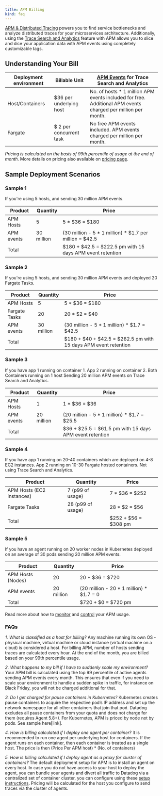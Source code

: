 ```yaml
---
title: APM Billing
kind: faq
---
```


[APM & Distributed Tracing][1] powers you to find service bottlenecks and analyze distributed traces for your microservices architecture. Additionally, using the [Trace Search and Analytics][2] feature with APM allows you to slice and dice your application data with APM events using completely customizable tags.

## Understanding Your Bill

| Deployment environment | Billable Unit | [APM Events][3] for Trace Search and Analytics |
| -----------------------|---------------|-------------------------------------------|
| Host/Containers  | $36 per underlying host | No. of hosts * 1 million APM events included for free. Additional APM events charged per million per month.|
| Fargate | $ 2 per concurrent task | No free APM events included. APM events charged per million per month. |

*Pricing is calculated on the basis of 99th percentile of usage at the end of month*. More details on pricing also available on [pricing page][4].

## Sample Deployment Scenarios

### Sample 1

If you're using 5 hosts, and sending 30 million APM events.

| Product | Quantity | Price |
| --------|-----------|------|
| APM Hosts | 5 | 5 * $36 = $180 |
| APM events | 30 million | (30 million - 5 * 1 million) * $1.7 per million =  $42.5 |
| Total |  |    $180 + $42.5 = $222.5 pm with 15 days APM event retention |


### Sample 2

If you're using 5 hosts, and sending 30 million APM events and deployed 20 Fargate Tasks.

| Product | Quantity | Price |
| --------|-----------|------|
| APM Hosts | 5 | 5 * $36 = $180 |
| Fargate Tasks | 20 | 20 * $2 = $40 |
| APM events | 30 million | (30 million - 5 * 1 million) * $1.7 =  $42.5 |
| Total |   |    $180 + $40 + $42.5 = $262.5 pm with 15 days APM event retention  |

### Sample 3

If you have app 1 running on container 1. App 2 running on container 2. Both Containers running on 1 host
Sending 20 million APM events on Trace Search and Analytics.

| Product | Quantity | Price |
| --------|-----------|------|
| APM Hosts | 1 | 1 * $36 = $36 |
| APM events | 20 million | (20 million - 5 * 1 million) * $1.7 = $25.5 |
| Total |    |  $36 + $25.5 = $61.5 pm with 15 days APM event retention |

### Sample 4

If you have app 1 running on 20-40 containers which are deployed on 4-8 EC2 instances. App 2 running on  10-30 Fargate hosted containers. Not using Trace Search and Analytics.

| Product | Quantity | Price |
| --------|-----------|------|
| APM Hosts (EC2 instances) | 7 (p99 of usage) | 7 * $36 = $252 |
| Fargate Tasks | 28 (p99 of usage) | 28 * $2 = $56|
| Total |  |   $252 + $56 = $308 pm  |

### Sample 5

If you have an agent running on 20 worker nodes in Kubernetes deployed on an average of 30 pods sending 20 million APM events.

| Product | Quantity | Price |
| --------|-----------|------|
| APM Hosts (Nodes) | 20 | 20 * $36 = $720 |
| APM events | 20 million | (20 million - 20 * 1 million) * $1.7 =  0 |
| Total |   |   $720 + $0 = $720 pm |

Read more about how to [monitor][5] and [control][6] your APM usage.


### FAQs
_1. What is classified as a host for billing?_
Any machine running its own OS - physical machine, virtual machine or cloud instance (virtual machine on a cloud) is considered a host. For billing APM, number of hosts sending traces are calculated every hour. At the end of the month, you are billed based on your 99th percentile usage. 

_2. What happens to my bill if I have to suddenly scale my environment?_
Your APM bill is calculated using the top 99 percentile of active agents sending APM events every month. This ensures that even if you need to scale your environment to handle a sudden spike in traffic, for instance on Black Friday, you will not be charged additional for that.

_3. Do I get charged for pause containers in Kubernetes?_
Kubernetes creates pause containers to acquire the respective pod’s IP address and set up the network namespace for all other containers that join that pod. Datadog excludes all pause containers from your quota and does not charge for them (requires Agent 5.8+). For Kubernetes, APM is priced by node not by pods. See sample here[link].

_4. How is billing calculated if I deploy one agent per container?_
It is recommended to run one agent per underlying host for containers. If the agent runs on each container, then each container is treated as a single host. The price is then (Price Per APM host) * (No. of containers)

_5. How is billing calculated if I deploy agent as a proxy for cluster of containers?_
The default deployment setup for APM is to install an agent on every host. In case you do not have access to your host to deploy the agent, you can bundle your agents and divert all traffic to Datadog via a centralized set of container cluster, you can configure using these [setup instructions][7]. Pricing will be calculated for the host you configure to send traces via the cluster of agents.


[1]: /tracing
[2]: /tracing/trace_search_and_analytics
[3]: /tracing/visualization/#apm-event
[4]: https://www.datadoghq.com/pricing
[5]: /usage_monitor_apm
[6]: /usage_control_apm
[7]: /tracing/send_traces/#containers



